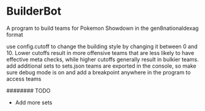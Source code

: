 # BuilderBot
A program to build teams for Pokemon Showdown in the gen8nationaldexag format

use config.cutoff to change the building style by changing it between 0 and 10.  Lower cutoffs result in more offensive teams that are less likely to have effective meta checks, while higher cutoffs generally result in bulkier teams.
add additional sets to sets.json
teams are exported in the console, so make sure debug mode is on and add a breakpoint anywhere in the program to access teams

######## TODO
- Add more sets
